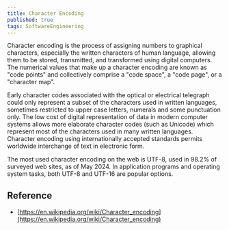 ```yaml
---
title: Character Encoding
published: true
tags: SoftwareEngineering
---
```


Character encoding is the process of assigning numbers to graphical characters,
especially the written characters of human language, allowing them to be stored,
transmitted, and transformed using digital computers. The numerical values
that make up a character encoding are known as "code points" and collectively
comprise a "code space", a "code page", or a "character map".

Early character codes associated with the optical or electrical telegraph could
only represent a subset of the characters used in written languages, sometimes
restricted to upper case letters, numerals and some punctuation only. The low
cost of digital representation of data in modern computer systems allows more
elaborate character codes (such as Unicode) which represent most of the
characters used in many written languages. Character encoding using
internationally accepted standards permits worldwide interchange of text in
electronic form.

The most used character encoding on the web is UTF-8, used in 98.2% of surveyed
web sites, as of May 2024. In application programs and operating system
tasks, both UTF-8 and UTF-16 are popular options.

## Reference

- [https://en.wikipedia.org/wiki/Character_encoding](https://en.wikipedia.org/wiki/Character_encoding)
